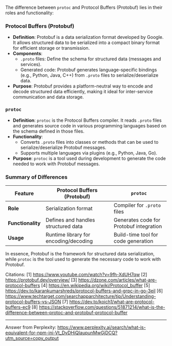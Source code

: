 The difference between `protoc` and Protocol Buffers (Protobuf) lies in their roles and functionality:

### **Protocol Buffers (Protobuf)**

- **Definition**: Protobuf is a data serialization format developed by Google. It allows structured data to be serialized
  into a compact binary format for efficient storage or transmission.
- **Components**:
  - `.proto` files: Define the schema for structured data (messages and services).
  - Generated code: Protobuf generates language-specific bindings (e.g., Python, Java, C++) from `.proto` files to
    serialize/deserialize data.
- **Purpose**: Protobuf provides a platform-neutral way to encode and decode structured data efficiently, making it ideal for
  inter-service communication and data storage.

### **`protoc`**

- **Definition**: `protoc` is the Protocol Buffers compiler. It reads `.proto` files and generates source code in various
  programming languages based on the schema defined in those files.
- **Functionality**:
  - Converts `.proto` files into classes or methods that can be used to serialize/deserialize Protobuf messages.
  - Supports multiple languages via plugins (e.g., Python, Java, Go).
- **Purpose**: `protoc` is a tool used during development to generate the code needed to work with Protobuf messages.

### Summary of Differences

| Feature           | Protocol Buffers (Protobuf)           | `protoc`                                |
| ----------------- | ------------------------------------- | --------------------------------------- |
| **Role**          | Serialization format                  | Compiler for `.proto` files             |
| **Functionality** | Defines and handles structured data   | Generates code for Protobuf integration |
| **Usage**         | Runtime library for encoding/decoding | Build-time tool for code generation     |

In essence, Protobuf is the framework for structured data serialization, while `protoc` is the tool used to generate the
necessary code to work with Protobuf.

Citations: [1] https://www.youtube.com/watch?v=9fh-XdUH7qw [2] https://protobuf.dev/overview/ [3]
https://dzone.com/articles/what-are-protocol-buffers [4] https://en.wikipedia.org/wiki/Protocol_buffer [5]
https://dev.to/karankumarshreds/protocol-buffers-and-grpc-in-go-3eil [6]
https://www.techtarget.com/searchapparchitecture/tip/Understanding-protocol-buffers-vs-JSON [7]
https://dev.to/koich1/what-are-protocol-buffers-ec9 [8]
https://stackoverflow.com/questions/51871214/what-is-the-difference-between-protoc-and-protobuf-protocol-buffer

---

Answer from Perplexity:
https://www.perplexity.ai/search/what-is-equivalent-for-npm-ini-Vt_DvDHiQIaupunMwGjDCQ?utm_source=copy_output

